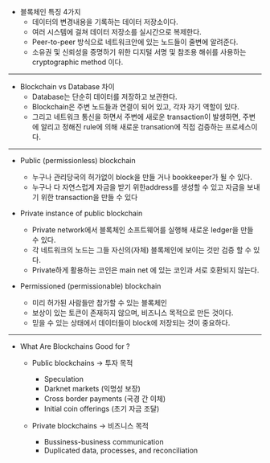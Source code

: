 
- 블록체인 특징 4가지
  - 데이터의 변경내용을 기록하는 데이터 저장소이다.
  - 여러 시스템에 걸쳐 데이터 저장소를 실시간으로 복제한다.
  - Peer-to-peer 방식으로 네트워크안에 있는 노드들이 줄변에 알려준다.
  - 소유권 및 신뢰성을 증명하기 위한 디지털 서명 및 참조용 해쉬를 사용하는 cryptographic method 이다.

---

- Blockchain vs Database 차이
  - Database는 단순히 데이터를 저장하고 보관한다.
  - Blockchain은 주변 노드들과 연결이 되어 있고, 각자 자기 역할이 있다.
  - 그리고 네트워크 통신을 하면서 주변에 새로운 transaction이 발생하면, 주변에 알리고 정해진 rule에 의해 새로운 transation에 직접 검증하는 프로세스이다.

---

- Public (permissionless) blockchain
  - 누구나 관리당국의 허가없이  block을 만들 거나 bookkeeper가 될 수 있다.
  - 누구나 다 자연스럽게 자금을 받기 위한address를 생성할 수 있고 자금을 보내기 위한 transaction을 만들 수 있다

- Private instance of public blockchain
  - Private network에서 블록체인 소프트웨어를 실행해 새로운 ledger을 만들 수 있다.
  - 각 네트워크의 노드는 그들 자신의(자체) 블록체인에 보이는 것만 검증 할 수 있다.
  - Private하게 활용하는 코인은 main net 에 있는 코인과 서로 호환되지 않는다.

- Permissioned (permissionable) blockchain
  - 미리 허가된 사람들만 참가할 수 있는 블록체인
  - 보상이 있는 토큰이 존재하지 않으며, 비즈니스 목적으로 만든 것이다.
  - 믿을 수 있는 상태에서 데이터들이 block에 저장되는 것이 중요하다.

---

- What Are Blockchains Good for ?
  - Public blockchains → 투자 목적
    - Speculation
    - Darknet markets (익명성 보장)
    - Cross border payments (국경 간 이체)
    - Initial coin offerings (초기 자금 조달)

  - Private blockchains → 비즈니스 목적
    - Bussiness-business communication
    - Duplicated data, processes, and reconciliation
